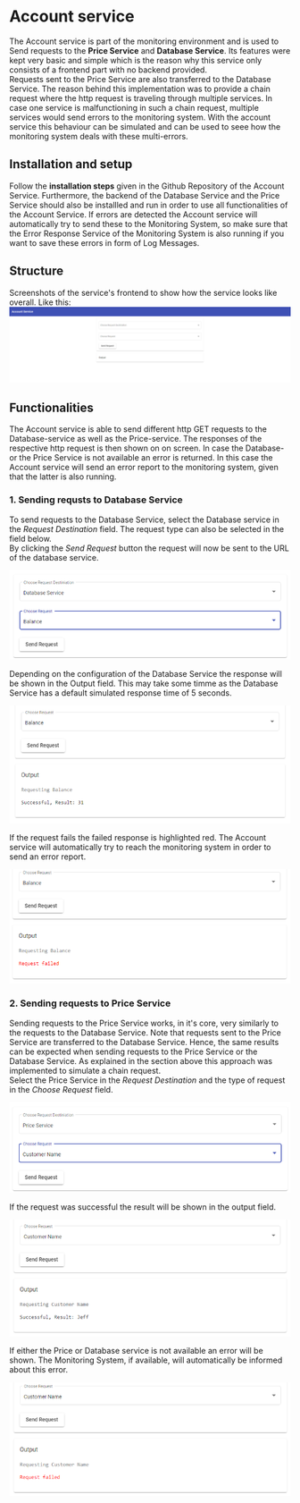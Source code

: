 # Account service

The Account service is part of the monitoring environment and is used to Send requests to the **Price Service** and **Database Service**. Its features were kept very basic and simple which is the reason why this service only consists of a frontend part with no backend provided.  
Requests sent to the Price Service are also transferred to the Database Service. The reason behind this implementation was to provide a chain request where the http request is traveling through multiple services. In case one service is malfunctioning in such a chain request, multiple services would send errors to the monitoring system. With the account service this behaviour can be simulated and can be used to seee how the monitoring system deals with these multi-errors. 

## Installation and setup

Follow the **installation steps** given in the Github Repository of the Account Service. Furthermore, the backend of the Database Service and the Price Service should also be installled and run in order to use all functionalities of the Account Service.
If errors are detected the Account service will automatically try to send these to the Monitoring System, so make sure that the Error Response Service of the Monitoring System is also running if you want to save these errors in form of Log Messages. 

## Structure

Screenshots of the service's frontend to show how the service looks like overall. 
Like this: 
![Account Service](./Pics/Account_Service/Account_Service_full.png)

## Functionalities

The Account service is able to send different http GET requests to the Database-service as well as the Price-service. The responses of the respective http request is then shown on on screen. In case the Database- or the Price Service is not available an error is returned. In this case the Account service will send an error report to the monitoring system, given that the latter is also running. 

### 1. Sending requsts to Database Service

To send requests to the Database Service, select the Database service in the _Request Destination_ field. The request type can also be selected in the field below. \
By clicking the _Send Request_ button the request will now be sent to the URL of the database service.

![Account Service](./Pics/Account_Service/Account_Service_DB_config.png)

Depending on the configuration of the Database Service the response will be shown in the Output field. This may take some timme as the Database Service has a default simulated response time of 5 seconds.

![Account Service](./Pics/Account_Service/Account_Service_DB_request_success.png)

If the request fails the failed response is highlighted red. The Account service will automatically try to reach the monitoring system in order to send an error report.

![Account Service](./Pics/Account_Service/Account_Service_DB_request_fail.png)

### 2. Sending requests to Price Service

Sending requests to the Price Service works, in it's core, very similarly to the requests to the Database Service. Note that requests sent to the Price Service are transferred to the Database Service. Hence, the same results can be expected when sending requests to the Price Service or the Database Service. As explained in the section above this approach was implemented to simulate a chain request. \
Select the Price Service in the _Request Destination_ and the type of request in the _Choose Request_ field. 

![Account Service](./Pics/Account_Service/Account_Service_Price_config.png)

If the request was successful the result will be shown in the output field.

![Account Service](./Pics/Account_Service/Account_Service_Price_request_success.png)

If either the Price or Database service is not available an error will be shown. The Monitoring System, if available, will automatically be informed about this error. 

![Account Service](./Pics/Account_Service/Account_Service_Price_request_fail.png)